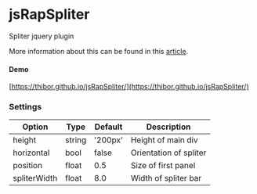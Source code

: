 # jsRapSpliter
Spliter jquery plugin

More information about this can be found in this <a href="https://www.jqueryscript.net/layout/vertical-horizontal-split-view.html">article</a>.

#### Demo

[https://thibor.github.io/jsRapSpliter/](https://thibor.github.io/jsRapSpliter/)

### Settings

Option | Type | Default | Description
------ | ---- | ------- | -----------
height | string | '200px' | Height of main div
horizontal | bool | false | Orientation of spliter
position | float | 0.5 | Size of first panel
spliterWidth | float | 8.0 | Width of spliter bar